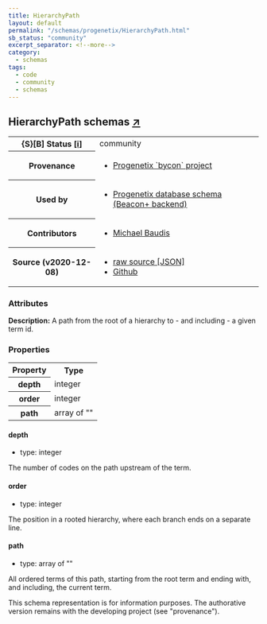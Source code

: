 ```yaml
---
title: HierarchyPath
layout: default
permalink: "/schemas/progenetix/HierarchyPath.html"
sb_status: "community"
excerpt_separator: <!--more-->
category:
  - schemas
tags:
  - code
  - community
  - schemas
---
```



<div id="schema-header-title">
  <h2>HierarchyPath <span id="schema-header-title-project">schemas <a href="https://github.com/progenetix/schemas" target="_BLANK">&nearr;</a></span> </h2>
</div>

<table id="schema-header-table">
  <tr>
    <th>{S}[B] Status <a href="https://schemablocks.org/about/sb-status-levels.html">[i]</a></th>
    <td><div id="schema-header-status">community</div></td>
  </tr>

  <tr>
    <th>Provenance</th>
    <td>
      <ul>
<li><a href="https://github.com/progenetix/bycon/">Progenetix `bycon` project</a></li>
      </ul>
    </td>
  </tr>
  <tr>
    <th>Used by</th>
    <td>
      <ul>
<li><a href="https://github.com/progenetix/schemas/">Progenetix database schema (Beacon+ backend)</a></li>
      </ul>
    </td>
  </tr>

<!--more-->

  <tr>
    <th>Contributors</th>
    <td>
      <ul>
<li><a href="https://orcid.org/0000-0002-9903-4248">Michael Baudis</a></li>
      </ul>
    </td>
  </tr>
  <tr>
    <th>Source (v2020-12-08)</th>
    <td>
      <ul>
        <li><a href="current/HierarchyPath.json" target="_BLANK">raw source [JSON]</a></li>
        <li><a href="https://github.com/progenetix/schemas/blob/master/schemas/HierarchyPath.yaml" target="_BLANK">Github</a></li>
      </ul>
    </td>
  </tr>
</table>

<div id="schema-attributes-title">
  <h3>Attributes</h3>
</div>

  
__Description:__ A path from the root of a hierarchy to - and including - a given term id.

### Properties

<table id="schema-properties-table">
  <tr>
    <th>Property</th>
    <th>Type</th>
  </tr>
  <tr>
    <th>depth</th>
    <td>integer</td>
  </tr>
  <tr>
    <th>order</th>
    <td>integer</td>
  </tr>
  <tr>
    <th>path</th>
    <td>array of ""</td>
  </tr>

</table>


#### depth

* type: integer

The number of codes on the path upstream of the term.



#### order

* type: integer

The position in a rooted hierarchy, where each branch ends on a separate line.



#### path

* type: array of ""

All ordered terms of this path, starting from the root term and ending with, and including, the current term.


<div id="schema-footer">
This schema representation is for information purposes. The authorative 
version remains with the developing project (see "provenance").
</div>



